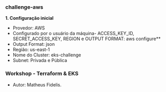 ### challenge-aws

**1. Configuração inicial**

- Provedor: AWS
- Configurado por o usuário da máquina- ACCESS_KEY_ID, SECRET_ACCESS_KEY, REGION e OUTPUT FORMAT: aws configure** 
- Output Format: json
- Região: us-east-1
- Nome do Cluster: eks-challenge
- Subnet: Privada e Pública

### Workshop - Terraform & EKS
-  Autor: Matheus Fidelis.
